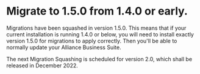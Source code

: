 # Migrate to 1.5.0 from 1.4.0 or early.

Migrations have been squashed in version 1.5.0. This means that if your current installation is running 1.4.0 or below, you will need to install exactly version 1.5.0 for migrations to apply correctly. Then you'll be able to normally update your Alliance Business Suite.

The next Migration Squashing is scheduled for version 2.0, which shall be released in December 2022.